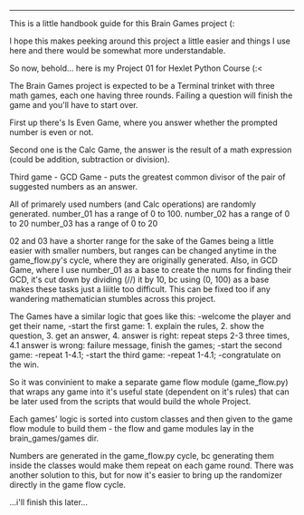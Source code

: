 ***
This is a little handbook guide for this Brain Games project (:

I hope this makes peeking around this project
a little easier and things I use here and there
would be somewhat more understandable.


So now, behold... here is my Project 01 for Hexlet Python Course (:<

The Brain Games project is expected to be a Terminal trinket
with three math games, each one having three rounds.
Failing a question will finish the game and you'll have to
start over.

First up there's Is Even Game, where you answer whether
the prompted number is even or not.

Second one is the Calc Game, the answer is the result of a
math expression (could be addition, subtraction or division).

Third game - GCD Game - puts the greatest common divisor
of the pair of suggested numbers as an answer.


All of primarely used numbers (and Calc operations) are randomly generated.
number_01 has a range of 0 to 100.
number_02 has a range of 0 to 20
number_03 has a range of 0 to 20

02 and 03 have a shorter range for the sake of 
the Games being a little easier with smaller numbers,
but ranges can be changed anytime in the game_flow.py's cycle,
where they are originally generated.
Also, in GCD Game, where I use number_01 as a base to create 
the nums for finding their GCD, it's cut down by dividing (//)
it by 10, bc using (0, 100) as a base makes these tasks
just a liiitle too difficult. This can be fixed too if
any wandering mathematician stumbles across this project.


The Games have a similar logic that goes like this:
-welcome the player and get their name,
-start the first game:
    1. explain the rules, 
    2. show the question, 
    3. get an answer,
    4. answer is right: repeat steps 2-3 three times,
    4.1 answer is wrong: failure message, finish the games;
-start the second game:
    -repeat 1-4.1;
-start the third game:
    -repeat 1-4.1;
-congratulate on the win.

So it was convinient to make a separate game flow module (game_flow.py)
that wraps any game into it's useful state (dependent on it's rules)
that can be later used from the scripts that would build the whole Project.

Each games' logic is sorted into custom classes and then given to the
game flow module to build them - the flow and game modules
lay in the brain_games/games dir.

Numbers are generated in the game_flow.py cycle, bc generating them inside
the classes would make them repeat on each game round.
There was another solution to this, but for now it's easier
to bring up the randomizer directly in the game flow cycle.

...i'll finish this later...